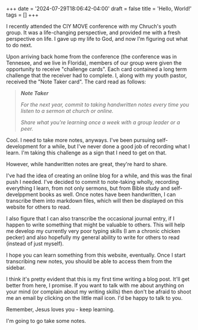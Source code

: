 +++
date = '2024-07-29T18:06:42-04:00'
draft = false
title = 'Hello, World!'
tags = []
+++

I recently attended the CIY MOVE conference with my Chruch's youth
group. It was a life-changing perspective, and provided me with a
fresh perspective on life. I gave up my life to God, and now I'm
figuring out what to do next.

Upon arriving back home from the conference (the conference was in
Tennesee, and we live in Florida), members of our group were given the
opportunity to receive "challenge cards". Each card contained a long
term challenge that the receiver had to complete. I, along with my
youth pastor, received the "Note Taker card". The card read as
follows:

> ***Note Taker***
>
> *For the next year, commit to taking handwritten notes every time you*
> *listen to a sermon at church or online.*
>
> *Share what you're learning once a week with a group leader or a*
> *peer.*

Cool. I need to take more notes, anyways. I've been pursuing
self-development for a while, but I've never done a good job of recording
what I learn. I'm taking this challenge as a sign that I need to get on
that.

However, while handwritten notes are great, they're hard to share.

I've had the idea of creating an online blog for a while, and this was
the final push I needed. I've decided to commit to note-taking wholly,
recording everything I learn, from not only sermons, but from Bible
study and self-develppment books as well. Once notes have been
handwritten, I can transcribe them into markdown files, which will
then be displayed on this website for others to read.

I also figure that I can also transcribe the occasional journal entry,
if I happen to write something that might be valuable to others. This
will help me develop my currently very poor typing skills (I am a chronic
chicken pecker) and also hopefully my general ability to write for others
to read (instead of just myself).

I hope you can learn something from this website, eventually. Once I
start transcribing new notes, you should be able to access them from the
sidebar.

I think it's pretty evident that this is my first time writing a blog
post. It'll get better from here, I promise. If you want to talk with me
about anything on your mind (or complain about my writing skills) then
don't be afraid to shoot me an email by clicking on the little mail icon.
I'd be happy to talk to you.

Remember, Jesus loves you - keep learning.

I'm going to go take some notes.
